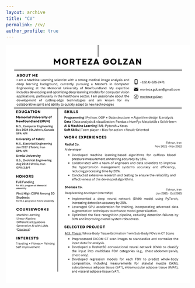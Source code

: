 ```yaml
---
layout: archive
title: "CV"
permalink: /cv/
author_profile: true
---
```

![MY CV - Updated 30 July 2024!](../images/resume.png)
